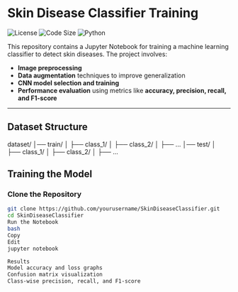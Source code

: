 # Skin Disease Classifier Training

![License](https://img.shields.io/badge/license-MIT-green)
![Code Size](https://img.shields.io/github/languages/code-size/yourusername/repository-name)
![Python](https://img.shields.io/badge/Python-blue?style=flat-square)

This repository contains a Jupyter Notebook for training a machine learning classifier to detect skin diseases. The project involves:

- **Image preprocessing**
- **Data augmentation** techniques to improve generalization
- **CNN model selection and training**
- **Performance evaluation** using metrics like **accuracy, precision, recall, and F1-score**

---

## Dataset Structure

dataset/ │── train/ │ ├── class_1/ │ ├── class_2/ │ ├── ... │── test/ │ ├── class_1/ │ ├── class_2/ │ ├── ...

## Training the Model

### Clone the Repository
```bash
git clone https://github.com/yourusername/SkinDiseaseClassifier.git
cd SkinDiseaseClassifier
Run the Notebook
bash
Copy
Edit
jupyter notebook

Results
Model accuracy and loss graphs
Confusion matrix visualization
Class-wise precision, recall, and F1-score
